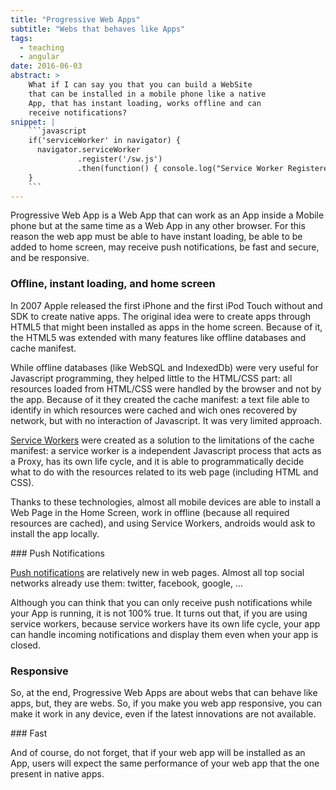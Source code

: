 ```yaml
---
title: "Progressive Web Apps"
subtitle: "Webs that behaves like Apps"
tags:
  - teaching
  - angular
date: 2016-06-03
abstract: >
    What if I can say you that you can build a WebSite
    that can be installed in a mobile phone like a native
    App, that has instant loading, works offline and can
    receive notifications?
snippet: |
    ```javascript
    if('serviceWorker' in navigator) {
      navigator.serviceWorker
               .register('/sw.js')
               .then(function() { console.log("Service Worker Registered"); });
    }
    ```
---
```


Progressive Web App is a Web App that can work as an App inside a Mobile phone but at the same time as a Web App in any other browser. For this reason the web app must be able to have instant loading, be able to be added to home screen, may receive push notifications, be fast and secure, and be responsive.

### Offline, instant loading, and home screen

In 2007 Apple released the first iPhone and the first iPod Touch without and SDK to create native apps. The original idea were to create apps through HTML5 that might been installed as apps in the home screen. Because of it, the HTML5 was extended with many features like offline databases and cache manifest.

While offline databases (like WebSQL and IndexedDb) were very useful for Javascript programming, they helped little to the HTML/CSS part: all resources loaded from HTML/CSS were handled by the browser and not by the app. Because of it they created the cache manifest: a text file able to identify in which resources were cached and wich ones recovered by network, but with no interaction of Javascript. It was very limited approach.

[Service Workers](https://developer.mozilla.org/en-US/docs/Web/API/Service_Worker_API) were created as a solution to the limitations of the cache manifest: a service worker is a independent Javascript process that acts as a Proxy, has its own life cycle, and it is able to programmatically decide what to do with the resources related to its web page (including HTML and CSS).

Thanks to these technologies, almost all mobile devices are able to install a Web Page in the Home Screen, work in offline (because all required resources are cached), and using Service Workers, androids would ask to install the app locally.

### Push Notifications

[Push notifications](https://developer.mozilla.org/en/docs/Web/API/Push_API) are relatively new in web pages. Almost all top social networks already use them: twitter, facebook, google, ... 

Although you can think that you can only receive push notifications while your App is running, it is not 100% true. It turns out that, if you are using service workers, because service workers have its own life cycle, your app can handle incoming notifications and display them even when your app is closed.

### Responsive

So, at the end, Progressive Web Apps are about webs that can behave like apps, but, they are webs. So, if you make you web app responsive, you can make it work in any device, even if the latest innovations are not available.

### Fast

And of course, do not forget, that if your web app will be installed as an App, users will expect the same performance of your web app that the one present in native apps.